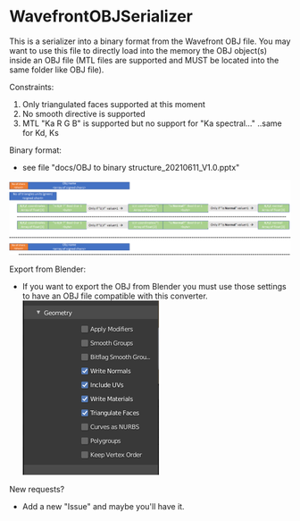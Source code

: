 # WavefrontOBJSerializer
This is a serializer into a binary format from the Wavefront OBJ file.
You may want to use this file to directly load into the memory the OBJ object(s) inside an OBJ file (MTL files are supported and MUST be located into the same folder like OBJ file).

Constraints:
1. Only triangulated faces supported at this moment
2. No smooth directive is supported
3. MTL "Ka R G B" is supported but no support for "Ka spectral..." ..same for Kd, Ks

Binary format:
- see file "docs/OBJ to binary structure_20210611_V1.0.pptx"

![binary file structure](/docs/binary_format.png)

Export from Blender:
- If you want to export the OBJ from Blender you must use those settings to have an OBJ file compatible with this converter.
![Blender export settings](/docs/blender_export.png)

New requests?
- Add a new "Issue" and maybe you'll have it.
